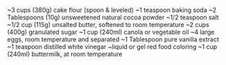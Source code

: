 ~3 cups (380g) cake flour (spoon & leveled)
~1 teaspoon baking soda
~2 Tablespoons (10g) unsweetened natural cocoa powder
~1/2 teaspoon salt
~1/2 cup (115g) unsalted butter, softened to room temperature
~2 cups (400g) granulated sugar
~1 cup (240ml) canola or vegetable oil
~4 large eggs, room temperature and separated
~1 Tablespoon pure vanilla extract
~1 teaspoon distilled white vinegar
~liquid or gel red food coloring
~1 cup (240ml) buttermilk, at room temperature